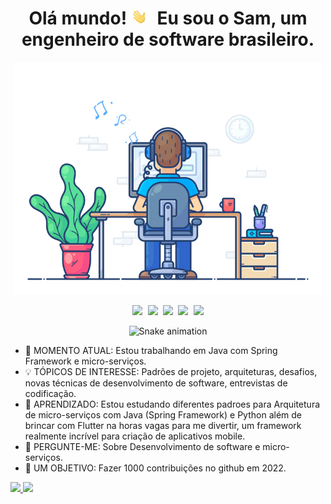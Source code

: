 

<h1 align="center">
   Olá mundo! <img src='https://github.com/SamuelModesto/Assets/blob/master/Gifs%20Perfil/wave.gif' height='26' alt='there'> Eu sou o Sam, um engenheiro de software brasileiro.
</h1>
<p align='center' style='margin: 16px 4px 8px;'>
    <img src="https://github.com/SamuelModesto/Assets/blob/master/Gifs%20Perfil/dev-working_rounded.gif" alt="working developer">
</p>
<p align="center">
   <kbd>
  <a href="https://twitter.com/SamuelMod3sto"><img src="https://img.shields.io/badge/-@SamuelMod3sto-00acee?style=flat&logo=Twitter&logoColor=white" /></a>
  <a href="https://profile.codersrank.io/user/samuelmodesto"><img src="https://img.shields.io/badge/-Samuel Modesto-72a0a8?style=flat&logo=CodersRank&logoColor=white" /></a>
  <a href="https://github.com/SamuelModesto"><img src="https://img.shields.io/badge/-Sam-3a3a3a?style=flat&logo=GitHub&logoColor=white" /></a>
  <a href="https://www.reddit.com/user/Disastrous_Apple4941"><img src="https://img.shields.io/badge/-Sam-ff4500?style=flat&logo=reddit&logoColor=white" /></a>
  <a href="https://www.linkedin.com/in/samuelmodesto"><img src="https://img.shields.io/badge/-Samuel Modesto-0072b1?style=flat&logo=Linkedin&logoColor=white" /></a>
  </kbd>
</p>
  <div align="center"> 

  ![Snake animation](https://github.com/SamuelModesto/SamuelModesto/blob/output/github-contribution-grid-snake.svg)
 
  </div>

- 🚩 MOMENTO ATUAL: Estou trabalhando em Java com Spring Framework e micro-serviços.
- 💡 TÓPICOS DE INTERESSE:  Padrões de projeto, arquiteturas, desafios, novas técnicas de desenvolvimento de software, entrevistas de codificação.
- 🌱 APRENDIZADO: Estou estudando diferentes padroes para Arquitetura de micro-serviços com Java (Spring Framework) e Python  além  de  brincar com Flutter na horas vagas para me divertir, um framework realmente incrível para criação de aplicativos mobile.
- 💬 PERGUNTE-ME: Sobre Desenvolvimento de software e micro-serviços.
- 🎯 UM OBJETIVO: Fazer 1000 contribuições no github em 2022.



<div>
  <a href="https://github.com/SamuelModesto">
  <img height="180em" src="https://github-readme-stats.vercel.app/api?username=samuelmodesto&show_icons=true&theme=cobalt&include_all_commits=true&count_private=true"/>
  <img height="180em" src="https://github-readme-stats.vercel.app/api/top-langs/?username=samuelmodesto&layout=compact&langs_count=7&theme=cobalt"/>
</div>

##
  

